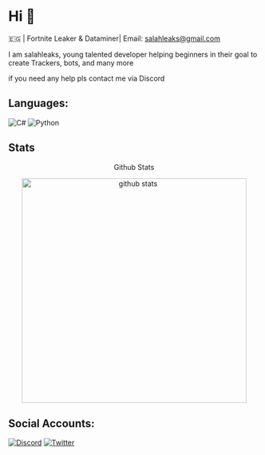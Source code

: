 # Hi 🥀

🇪🇬 | Fortnite Leaker & Dataminer| Email: salahleaks@gmail.com

I am salahleaks, young talented developer helping beginners in their goal to create Trackers, bots, and many more 

if you need any help pls contact me via Discord

## Languages:
![C#](https://img.shields.io/badge/c%23-%23239120.svg?style=for-the-badge&logo=c-sharp&logoColor=white) ![Python](https://img.shields.io/badge/python-3670A0?style=for-the-badge&logo=python&logoColor=ffdd54)

## Stats
   <p align="center">Github Stats</p>

<p align="center">
    <img src="https://github-readme-stats.vercel.app/api?username=SalahLeaks&show_icons=true&hide_border=true&line_height=27&count_private=true&hide_title=true&text_color=c9cacc&icon_color=

2bbc8a&bg_color=0d1117" alt="github stats" width="450">
</p>

## Social Accounts:
[![Discord](https://img.shields.io/badge/Discord-%237289DA.svg?logo=discord&logoColor=white)](https://discord.gg/QsAPAfbM4v) [![Twitter](https://img.shields.io/badge/Twitter-%231DA1F2.svg?logo=Twitter&logoColor=white)](https://twitter.com/SalahLeaks) 

